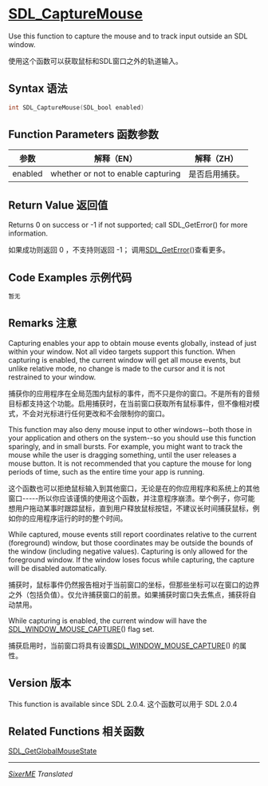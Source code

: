

# [SDL_CaptureMouse](http;//libsdl.org/SDL_CaptureMouse)

Use this function to capture the mouse and to track input outside an SDL window.

使用这个函数可以获取鼠标和SDL窗口之外的轨道输入。

## Syntax 语法

```c 
int SDL_CaptureMouse(SDL_bool enabled)
```

## Function Parameters 函数参数

| 参数 | 解释（EN） | 解释（ZH） |
|------|-----------|-----------|
| enabled | whether or not to enable capturing | 是否启用捕获。|

## Return Value 返回值

Returns 0 on success or -1 if not supported; call SDL_GetError() for more information.

如果成功则返回 0 ，不支持则返回 -1； 调用[SDL_GetError](http;//wiki.libsdl.org/SDL_GetError)()查看更多。

## Code Examples 示例代码

```c 
暂无
```


## Remarks 注意

Capturing enables your app to obtain mouse events globally, instead of just within your window. Not all video targets support this function. When capturing is enabled, the current window will get all mouse events, but unlike relative mode, no change is made to the cursor and it is not restrained to your window.

捕获你的应用程序在全局范围内鼠标的事件，而不只是你的窗口。不是所有的音频目标都支持这个功能。启用捕获时，在当前窗口获取所有鼠标事件，但不像相对模式，不会对光标进行任何更改和不会限制你的窗口。

This function may also deny mouse input to other windows--both those in your application and others on the system--so you should use this function sparingly, and in small bursts. For example, you might want to track the mouse while the user is dragging something, until the user releases a mouse button. It is not recommended that you capture the mouse for long periods of time, such as the entire time your app is running.

这个函数也可以拒绝鼠标输入到其他窗口，无论是在的你应用程序和系统上的其他窗口-----所以你应该谨慎的使用这个函数，并注意程序崩溃。举个例子，你可能想用户拖动某事时跟踪鼠标，直到用户释放鼠标按钮，不建议长时间捕获鼠标，例如你的应用程序运行的时的整个时间。

While captured, mouse events still report coordinates relative to the current (foreground) window, but those coordinates may be outside the bounds of the window (including negative values). Capturing is only allowed for the foreground window. If the window loses focus while capturing, the capture will be disabled automatically.

捕获时，鼠标事件仍然报告相对于当前窗口的坐标，但那些坐标可以在窗口的边界之外（包括负值）。仅允许捕获窗口的前景。如果捕获时窗口失去焦点，捕获将自动禁用。

While capturing is enabled, the current window will have the [SDL_WINDOW_MOUSE_CAPTURE](http://wiki.libsdl.org/SDL_WINDOW_MOUSE_CAPTURE)() flag set.

捕获启用时，当前窗口将具有设置[SDL_WINDOW_MOUSE_CAPTURE](http://wiki.libsdl.org/SDL_WINDOW_MOUSE_CAPTURE)() 的属性。

## Version 版本

This function is available since SDL 2.0.4.
这个函数可以用于 SDL 2.0.4

## Related Functions 相关函数

[SDL_GetGlobalMouseState](http：//wiki.libsdl.org/SDL_GetGlobalMouseState)

----------------------------------------------------------------------------
*[SixerME](https://github.com/DXkite) Translated*

